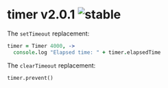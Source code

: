 
# timer v2.0.1 ![stable](https://img.shields.io/badge/stability-stable-4EBA0F.svg?style=flat)

The `setTimeout` replacement:

```coffee
timer = Timer 4000, ->
  console.log "Elapsed time: " + timer.elapsedTime
```

The `clearTimeout` replacement:

```
timer.prevent()
```
